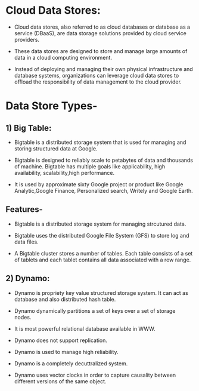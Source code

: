 # Cloud Data Stores:

-   Cloud data stores, also referred to as cloud databases or database as a service (DBaaS), are data storage solutions provided by cloud service providers. 

-   These data stores are designed to store and manage large amounts of data in a cloud computing environment. 

-  Instead of deploying and managing their own physical infrastructure and database systems, organizations can leverage cloud data stores to offload the responsibility of data management to the cloud provider.

# Data Store Types-

## 1) Big Table:

-   Bigtable is a distributed storage system that is used for managing and storing structured data at Google.

-  Bigtable is designed to reliably scale to petabytes of data and thousands of machine. Bigtable has multiple goals like applicability, high availability, scalability,high performance.

-  It is used by approximate sixty Google project or product like Google Analytic,Google Finance, Personalized search, Writely and Google Earth.
## Features-
- Bigtable is a distributed storage system for managing strcutured data.
-  Bigtable uses the distributed Google File System (GFS) to store log and data
files.

-  A Bigtable cluster stores a number of tables. Each table consists of a set of tablets and each tablet contains all data associated with a row range.

## 2) Dynamo:

-  Dynamo is propriety key value structured storage system. It can act as database and also distributed hash table.

-  Dynamo dynamically partitions a set of keys over a set of storage nodes.

-  It is most powerful relational database available in WWW. 
-  Dynamo does not support replication.
-  Dynamo is used to manage high reliability.
-  Dynamo is a completely decuttralized system.
-   Dynamo uses vector clocks in order to capture causality between different versions of the same object.